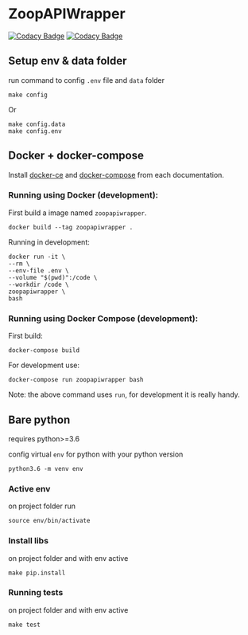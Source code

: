 # ZoopAPIWrapper
[![Codacy Badge](https://api.codacy.com/project/badge/Grade/d78080aeddcc411696a91bb18f9fe953)](https://www.codacy.com?utm_source=github.com&amp;utm_medium=referral&amp;utm_content=imobanco/ZoopAPIWrapper&amp;utm_campaign=Badge_Grade)
[![Codacy Badge](https://api.codacy.com/project/badge/Coverage/d78080aeddcc411696a91bb18f9fe953)](https://www.codacy.com?utm_source=github.com&utm_medium=referral&utm_content=imobanco/ZoopAPIWrapper&utm_campaign=Badge_Coverage)

## Setup env & data folder
run command to config `.env` file and `data` folder
```shell script
make config
```
Or
```shell script
make config.data
make config.env
```

## Docker + docker-compose

Install [docker-ce](https://docs.docker.com/install/) and 
[docker-compose](https://docs.docker.com/compose/install/) from each documentation.


### Running using Docker (development):

First build a image named `zoopapiwrapper`.

`docker build --tag zoopapiwrapper .`

Running in development:
```
docker run -it \
--rm \
--env-file .env \
--volume "$(pwd)":/code \
--workdir /code \
zoopapiwrapper \
bash
```

### Running using Docker Compose (development):

First build:

`docker-compose build`

For development use: 

`docker-compose run zoopapiwrapper bash`

Note: the above command uses `run`, for development it is really handy.


## Bare python
requires python>=3.6

config virtual `env` for python with your python version
```shell script
python3.6 -m venv env
```

### Active env
on project folder run
```shell script
source env/bin/activate
```

### Install libs
on project folder and with env active

```shell script
make pip.install
```

### Running tests
on project folder and with env active

```shell script
make test
```
